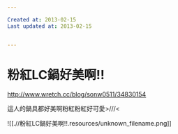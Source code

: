 ```yaml
---

Created at: 2013-02-15
Last updated at: 2013-02-15


---
```


# 粉紅LC鍋好美啊!!


<http://www.wretch.cc/blog/sonw0511/34830154>

這人的鍋具都好美啊粉紅粉紅好可愛>///<

![[.//粉紅LC鍋好美啊!!.resources/unknown_filename.png]]

